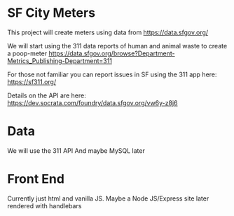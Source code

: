 # SF City Meters

This project will create meters using data from 
https://data.sfgov.org/

We will start using the 311 data reports of human and animal waste to create a poop-meter
https://data.sfgov.org/browse?Department-Metrics_Publishing-Department=311

For those not familiar you can report issues in SF using the 311 app here:
https://sf311.org/

Details on the API are here: 
https://dev.socrata.com/foundry/data.sfgov.org/vw6y-z8j6

# Data

We will use the 311 API And maybe MySQL later


# Front End
Currently just html and vanilla JS.
Maybe a Node JS/Express site later rendered with handlebars
